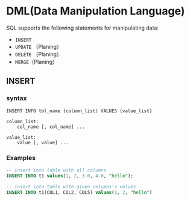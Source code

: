 # DML(Data Manipulation Language)

SQL supports the following statements for manipulating data:

- `INSERT`
- `UPDATE` （Planing）
- `DELETE` （Planing）
- `MERGE`（Planing）

## INSERT

### syntax

```
INSERT INFO tbl_name (column_list) VALUES (value_list)

column_list:
    col_name [, col_name] ...

value_list:
    value [, value] ...
```

### Examples

```SQL
-- insert into table with all columns
INSERT INTO t1 values(1, 2, 3.0, 4.0, "hello");

-- insert into table with given columns's values
INSERT INTO t1(COL1, COL2, COL5) values(1, 2, "hello")
```

